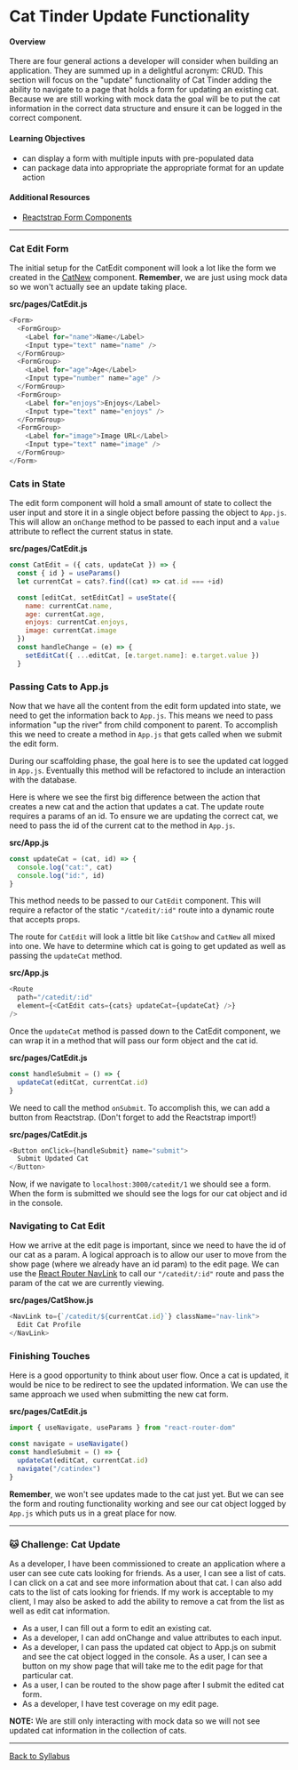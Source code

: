 # Cat Tinder Update Functionality

#### Overview

There are four general actions a developer will consider when building an application. They are summed up in a delightful acronym: CRUD. This section will focus on the "update" functionality of Cat Tinder adding the ability to navigate to a page that holds a form for updating an existing cat. Because we are still working with mock data the goal will be to put the cat information in the correct data structure and ensure it can be logged in the correct component.

#### Learning Objectives

- can display a form with multiple inputs with pre-populated data
- can package data into appropriate the appropriate format for an update action

#### Additional Resources

- [Reactstrap Form Components](https://reactstrap.github.io/components/form/)

---

### Cat Edit Form

The initial setup for the CatEdit component will look a lot like the form we created in the [CatNew](./cat-create.md) component. **Remember**, we are just using mock data so we won't actually see an update taking place.

**src/pages/CatEdit.js**

```javascript
<Form>
  <FormGroup>
    <Label for="name">Name</Label>
    <Input type="text" name="name" />
  </FormGroup>
  <FormGroup>
    <Label for="age">Age</Label>
    <Input type="number" name="age" />
  </FormGroup>
  <FormGroup>
    <Label for="enjoys">Enjoys</Label>
    <Input type="text" name="enjoys" />
  </FormGroup>
  <FormGroup>
    <Label for="image">Image URL</Label>
    <Input type="text" name="image" />
  </FormGroup>
</Form>
```

### Cats in State

The edit form component will hold a small amount of state to collect the user input and store it in a single object before passing the object to `App.js`. This will allow an `onChange` method to be passed to each input and a `value` attribute to reflect the current status in state.

**src/pages/CatEdit.js**

```javascript
const CatEdit = ({ cats, updateCat }) => {
  const { id } = useParams()
  let currentCat = cats?.find((cat) => cat.id === +id)

  const [editCat, setEditCat] = useState({
    name: currentCat.name,
    age: currentCat.age,
    enjoys: currentCat.enjoys,
    image: currentCat.image
  })
  const handleChange = (e) => {
    setEditCat({ ...editCat, [e.target.name]: e.target.value })
  }
```

### Passing Cats to App.js

Now that we have all the content from the edit form updated into state, we need to get the information back to `App.js`. This means we need to pass information "up the river" from child component to parent. To accomplish this we need to create a method in `App.js` that gets called when we submit the edit form.

During our scaffolding phase, the goal here is to see the updated cat logged in `App.js`. Eventually this method will be refactored to include an interaction with the database.

Here is where we see the first big difference between the action that creates a new cat and the action that updates a cat. The update route requires a params of an id. To ensure we are updating the correct cat, we need to pass the id of the current cat to the method in `App.js`.

**src/App.js**

```javascript
const updateCat = (cat, id) => {
  console.log("cat:", cat)
  console.log("id:", id)
}
```

This method needs to be passed to our `CatEdit` component. This will require a refactor of the static `"/catedit/:id"` route into a dynamic route that accepts props.

The route for `CatEdit` will look a little bit like `CatShow` and `CatNew` all mixed into one. We have to determine which cat is going to get updated as well as passing the `updateCat` method.

**src/App.js**

```javascript
<Route
  path="/catedit/:id"
  element={<CatEdit cats={cats} updateCat={updateCat} />}
/>
```

Once the `updateCat` method is passed down to the CatEdit component, we can wrap it in a method that will pass our form object and the cat id.

**src/pages/CatEdit.js**

```javascript
const handleSubmit = () => {
  updateCat(editCat, currentCat.id)
}
```

We need to call the method `onSubmit`. To accomplish this, we can add a button from Reactstrap. (Don't forget to add the Reactstrap import!)

**src/pages/CatEdit.js**

```javascript
<Button onClick={handleSubmit} name="submit">
  Submit Updated Cat
</Button>
```

Now, if we navigate to `localhost:3000/catedit/1` we should see a form. When the form is submitted we should see the logs for our cat object and id in the console.

### Navigating to Cat Edit

How we arrive at the edit page is important, since we need to have the id of our cat as a param. A logical approach is to allow our user to move from the show page (where we already have an id param) to the edit page. We can use the [React Router NavLink](https://reactrouter.com/web/api/NavLink) to call our `"/catedit/:id"` route and pass the param of the cat we are currently viewing.

**src/pages/CatShow.js**

```javascript
<NavLink to={`/catedit/${currentCat.id}`} className="nav-link">
  Edit Cat Profile
</NavLink>
```

### Finishing Touches

Here is a good opportunity to think about user flow. Once a cat is updated, it would be nice to be redirect to see the updated information. We can use the same approach we used when submitting the new cat form.

**src/pages/CatEdit.js**

```javascript
import { useNavigate, useParams } from "react-router-dom"

const navigate = useNavigate()
const handleSubmit = () => {
  updateCat(editCat, currentCat.id)
  navigate("/catindex")
}
```

**Remember**, we won't see updates made to the cat just yet. But we can see the form and routing functionality working and see our cat object logged by `App.js` which puts us in a great place for now.

---

### 🐱 Challenge: Cat Update

As a developer, I have been commissioned to create an application where a user can see cute cats looking for friends. As a user, I can see a list of cats. I can click on a cat and see more information about that cat. I can also add cats to the list of cats looking for friends. If my work is acceptable to my client, I may also be asked to add the ability to remove a cat from the list as well as edit cat information.

- As a user, I can fill out a form to edit an existing cat.
- As a developer, I can add onChange and value attributes to each input.
- As a developer, I can pass the updated cat object to App.js on submit and see the cat object logged in the console.
  As a user, I can see a button on my show page that will take me to the edit page for that particular cat.
- As a user, I can be routed to the show page after I submit the edited cat form.
- As a developer, I have test coverage on my edit page.

**NOTE:** We are still only interacting with mock data so we will not see updated cat information in the collection of cats.

---

[Back to Syllabus](../../README.md#cat-tinder-frontend)
